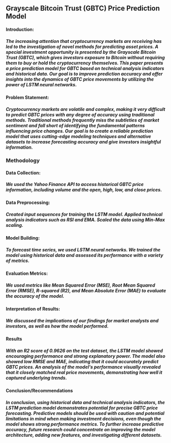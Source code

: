 ## Grayscale Bitcoin Trust (GBTC) Price Prediction Model

#### Introduction:
##### The increasing attention that cryptocurrency markets are receiving has led to the investigation of novel methods for predicting asset prices. A special investment opportunity is presented by the Grayscale Bitcoin Trust (GBTC), which gives investors exposure to Bitcoin without requiring them to buy or hold the cryptocurrency themselves. This paper presents a price prediction model for GBTC based on technical analysis indicators and historical data. Our goal is to improve prediction accuracy and offer insights into the dynamics of GBTC price movements by utilizing the power of LSTM neural networks.

#### Problem Statement:
##### Cryptocurrency markets are volatile and complex, making it very difficult to predict GBTC prices with any degree of accuracy using traditional methods. Traditional methods frequently miss the subtleties of market sentiment and fall short of identifying the fundamental patterns influencing price changes. Our goal is to create a reliable prediction model that uses cutting-edge modeling techniques and alternative datasets to increase forecasting accuracy and give investors insightful information.

### Methodology
#### Data Collection:
##### We used the Yahoo Finance API to access historical GBTC price information, including volume and the open, high, low, and close prices.

#### Data Preprocessing:
##### Created input sequences for training the LSTM model. Applied technical analysis indicators such as RSI and EMA. Scaled the data using Min-Max scaling.

#### Model Building:
##### To forecast time series, we used LSTM neural networks. We trained the model using historical data and assessed its performance with a variety of metrics.

#### Evaluation Metrics:
##### We used metrics like Mean Squared Error (MSE), Root Mean Squared Error (RMSE), R-squared (R2), and Mean Absolute Error (MAE) to evaluate the accuracy of the model.

#### Interpretation of Results:
##### We discussed the implications of our findings for market analysts and investors, as well as how the model performed.

#### Results
##### With an R2 score of 0.9626 on the test dataset, the LSTM model showed encouraging performance and strong explanatory power. The model also showed low RMSE and MAE, indicating that it could accurately predict GBTC prices. An analysis of the model's performance visually revealed that it closely matched real price movements, demonstrating how well it captured underlying trends.

#### Conclusion/Recommendations
##### In conclusion, using historical data and technical analysis indicators, the LSTM prediction model demonstrates potential for precise GBTC price forecasting. Predictive models should be used with caution and potential limitations in mind when making investment decisions, even though the model shows strong performance metrics. To further increase predictive accuracy, future research could concentrate on improving the model architecture, adding new features, and investigating different datasets.
